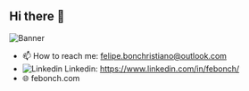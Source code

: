 ## Hi there 👋
![Banner](https://media.licdn.com/dms/image/v2/D4D16AQHy_ioSun_98g/profile-displaybackgroundimage-shrink_350_1400/B4DZk2w.ZTGkAc-/0/1757560432875?e=1762387200&v=beta&t=-SfYB3VsXeQYYogz1MUAQLaHtJv665_0beeW0IZw5Ys)
- 📫 How to reach me: felipe.bonchristiano@outlook.com
- ![Linkedin](https://upload.wikimedia.org/wikipedia/commons/thumb/c/ca/LinkedIn_logo_initials.png/20px-LinkedIn_logo_initials.png) Linkedin: https://www.linkedin.com/in/febonch/
- 🌐 febonch.com
